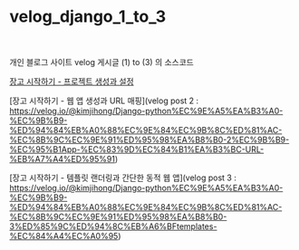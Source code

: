 # velog_django_1_to_3
<br/>
<br/>개인 블로그 사이트 velog 게시글 (1) to (3) 의 소스코드
<br/>

[장고 시작하기 - 프로젝트 생성과 설정](https://velog.io/@kimjihong/Django-python%EC%9E%A5%EA%B3%A0-%EC%9B%B9-%EC%95%A0%ED%94%8C%EB%A6%AC%EC%BC%80%EC%9D%B4%EC%85%98-%EC%8B%9C%EC%9E%91%ED%95%98%EA%B8%B0-1%ED%94%84%EB%A1%9C%EC%A0%9D%ED%8A%B8-%EC%83%9D%EC%84%B1%EA%B3%BC-)

[장고 시작하기 - 웹 앱 생성과 URL 매핑](velog post 2 : https://velog.io/@kimjihong/Django-python%EC%9E%A5%EA%B3%A0-%EC%9B%B9-%ED%94%84%EB%A0%88%EC%9E%84%EC%9B%8C%ED%81%AC-%EC%8B%9C%EC%9E%91%ED%95%98%EA%B8%B0-2%EC%9B%B9-%EC%95%B1App-%EC%83%9D%EC%84%B1%EA%B3%BC-URL-%EB%A7%A4%ED%95%91)

[장고 시작하기 - 템플릿 랜더링과 간단한 동적 웹 앱](velog post 3 : https://velog.io/@kimjihong/Django-python%EC%9E%A5%EA%B3%A0-%EC%9B%B9-%ED%94%84%EB%A0%88%EC%9E%84%EC%9B%8C%ED%81%AC-%EC%8B%9C%EC%9E%91%ED%95%98%EA%B8%B0-3%ED%85%9C%ED%94%8C%EB%A6%BFtemplates-%EC%84%A4%EC%A0%95)
